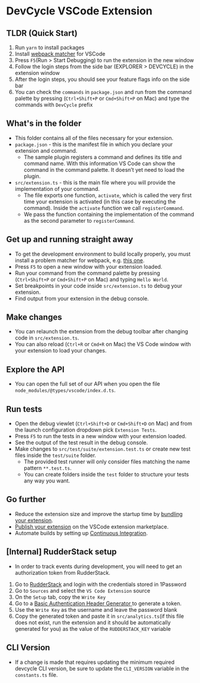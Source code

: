 # DevCycle VSCode Extension

## TLDR (Quick Start)

1. Run `yarn` to install packages
2. Install [webpack matcher](https://marketplace.visualstudio.com/items?itemName=eamodio.tsl-problem-matcher) for VSCode
3. Press `F5`(Run > Start Debugging) to run the extension in the new window
4. Follow the login steps from the side bar (EXPLORER > DEVCYCLE) in the extension window
5. After the login steps, you should see your feature flags info on the side bar
6. You can check the `commands` in `package.json` and run from the command palette by pressing (`Ctrl+Shift+P` or `Cmd+Shift+P` on Mac) and type the commands with `DevCycle` prefix

## What's in the folder

- This folder contains all of the files necessary for your extension.
- `package.json` - this is the manifest file in which you declare your extension and command.
  - The sample plugin registers a command and defines its title and command name. With this information VS Code can show the command in the command palette. It doesn’t yet need to load the plugin.
- `src/extension.ts` - this is the main file where you will provide the implementation of your command.
  - The file exports one function, `activate`, which is called the very first time your extension is activated (in this case by executing the command). Inside the `activate` function we call `registerCommand`.
  - We pass the function containing the implementation of the command as the second parameter to `registerCommand`.

## Get up and running straight away

- To get the development environment to build locally properly, you must install a problem matcher for webpack, e.g. [this one](https://marketplace.visualstudio.com/items?itemName=eamodio.tsl-problem-matcher).
- Press `F5` to open a new window with your extension loaded.
- Run your command from the command palette by pressing (`Ctrl+Shift+P` or `Cmd+Shift+P` on Mac) and typing `Hello World`.
- Set breakpoints in your code inside `src/extension.ts` to debug your extension.
- Find output from your extension in the debug console.

## Make changes

- You can relaunch the extension from the debug toolbar after changing code in `src/extension.ts`.
- You can also reload (`Ctrl+R` or `Cmd+R` on Mac) the VS Code window with your extension to load your changes.

## Explore the API

- You can open the full set of our API when you open the file `node_modules/@types/vscode/index.d.ts`.

## Run tests

- Open the debug viewlet (`Ctrl+Shift+D` or `Cmd+Shift+D` on Mac) and from the launch configuration dropdown pick `Extension Tests`.
- Press `F5` to run the tests in a new window with your extension loaded.
- See the output of the test result in the debug console.
- Make changes to `src/test/suite/extension.test.ts` or create new test files inside the `test/suite` folder.
  - The provided test runner will only consider files matching the name pattern `**.test.ts`.
  - You can create folders inside the `test` folder to structure your tests any way you want.

## Go further

- Reduce the extension size and improve the startup time by [bundling your extension](https://code.visualstudio.com/api/working-with-extensions/bundling-extension).
- [Publish your extension](https://code.visualstudio.com/api/working-with-extensions/publishing-extension) on the VSCode extension marketplace.
- Automate builds by setting up [Continuous Integration](https://code.visualstudio.com/api/working-with-extensions/continuous-integration).

## [Internal] RudderStack setup

- In order to track events during development, you will need to get an authorization token from RudderStack.

1. Go to [RudderStack](https://app.rudderstack.com/) and login with the credentials stored in 1Password
2. Go to `Sources` and select the `VS Code Extension` source
3. On the `Setup` tab, copy the `Write Key`
4. Go to a [Basic Authentication Header Generator
](https://www.blitter.se/utils/basic-authentication-header-generator/) to generate a token.
5. Use the `Write Key` as the username and leave the password blank
6. Copy the generated token and paste it in `src/analytics.ts`(if this file does not exist, run the extension and it should be automatically generated for you) as the value of the `RUDDERSTACK_KEY` variable

## CLI Version

- If a change is made that requires updating the minimum required devcycle CLI version, be sure to update the `CLI_VERSION` variable in the `constants.ts` file.